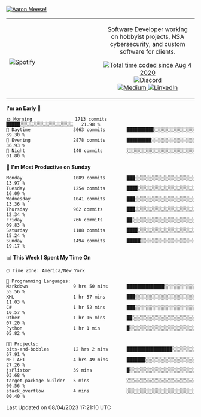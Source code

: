 [![Aaron Meese!](https://user-images.githubusercontent.com/17814535/88975338-a2aabf00-d27f-11ea-963f-8a19608716b4.png)](https://github.com/ajmeese7/readme-ascii "README ASCII")

<!-- Modified from project here: https://github.com/novatorem/novatorem -->
<table width="100%">
  <tr>
  <td width="50%">

&nbsp; <br> [![Spotify](https://ajmeese7.vercel.app/api/spotify)](https://open.spotify.com/user/ajmeese)

  </td>
  <td width="50%">
    <p align="center">
    Software Developer working on hobbyist projects, NSA cybersecurity, and custom software for clients.
    </p>
    <p align="center">
      <a href="https://wakatime.com/@f726891d-3b02-46cd-9b60-e8c59f9e2b14">
        <img src="https://wakatime.com/badge/user/f726891d-3b02-46cd-9b60-e8c59f9e2b14.svg" alt="Total time coded since Aug 4 2020" title="WakaTime" />
      </a>
      <a href="http://link.aaronmeese.com/discord">
        <img src="https://img.shields.io/badge/discord-ajmeese7%234835-369?style=flat-square&logo=discord&logoColor=white&color=purple" alt="Discord" title="Discord">
      </a>
      <br />
      <a href="https://link.aaronmeese.com/medium">
        <img src="https://img.shields.io/badge/medium-ajmeese7-1DB954?style=flat-square&logo=medium&logoColor=white" alt="Medium" title="Medium">
      </a>
      <a href="https://link.aaronmeese.com/linkedin">
        <img src="https://img.shields.io/badge/linkedIn-aaronmeese-1DB954?style=flat-square&logo=linkedin&logoColor=white&color=blue" alt="LinkedIn" title="LinkedIn">
      </a>
    </p>
  </td>

</table>

[//]: <> (The `&nbsp;` is to have Aphelion take up more space)

<!--START_SECTION:waka-->
**I'm an Early 🐤** 

```text
🌞 Morning                1713 commits        █████░░░░░░░░░░░░░░░░░░░░   21.98 % 
🌆 Daytime                3063 commits        ██████████░░░░░░░░░░░░░░░   39.30 % 
🌃 Evening                2878 commits        █████████░░░░░░░░░░░░░░░░   36.93 % 
🌙 Night                  140 commits         ░░░░░░░░░░░░░░░░░░░░░░░░░   01.80 % 
```
📅 **I'm Most Productive on Sunday** 

```text
Monday                   1089 commits        ███░░░░░░░░░░░░░░░░░░░░░░   13.97 % 
Tuesday                  1254 commits        ████░░░░░░░░░░░░░░░░░░░░░   16.09 % 
Wednesday                1041 commits        ███░░░░░░░░░░░░░░░░░░░░░░   13.36 % 
Thursday                 962 commits         ███░░░░░░░░░░░░░░░░░░░░░░   12.34 % 
Friday                   766 commits         ██░░░░░░░░░░░░░░░░░░░░░░░   09.83 % 
Saturday                 1188 commits        ████░░░░░░░░░░░░░░░░░░░░░   15.24 % 
Sunday                   1494 commits        █████░░░░░░░░░░░░░░░░░░░░   19.17 % 
```


📊 **This Week I Spent My Time On** 

```text
🕑︎ Time Zone: America/New_York

💬 Programming Languages: 
Markdown                 9 hrs 50 mins       ██████████████░░░░░░░░░░░   55.56 % 
XML                      1 hr 57 mins        ███░░░░░░░░░░░░░░░░░░░░░░   11.03 % 
C#                       1 hr 52 mins        ███░░░░░░░░░░░░░░░░░░░░░░   10.57 % 
Other                    1 hr 16 mins        ██░░░░░░░░░░░░░░░░░░░░░░░   07.20 % 
Python                   1 hr 1 min          █░░░░░░░░░░░░░░░░░░░░░░░░   05.82 % 

🐱‍💻 Projects: 
bits-and-bobbles         12 hrs 2 mins       █████████████████░░░░░░░░   67.91 % 
NET-API                  4 hrs 49 mins       ███████░░░░░░░░░░░░░░░░░░   27.26 % 
jsPlistor                39 mins             █░░░░░░░░░░░░░░░░░░░░░░░░   03.68 % 
target-package-builder   5 mins              ░░░░░░░░░░░░░░░░░░░░░░░░░   00.56 % 
stack_overflow           4 mins              ░░░░░░░░░░░░░░░░░░░░░░░░░   00.40 % 
```


 Last Updated on 08/04/2023 17:21:10 UTC
<!--END_SECTION:waka-->
